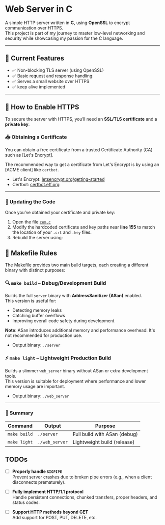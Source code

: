 # Web Server in C

A simple HTTP server written in **C**, using **OpenSSL** to encrypt communication over HTTPS.  
This project is part of my journey to master low-level networking and security while showcasing my passion for the C language.

---

## 🚀 Current Features

- ✅ Non-blocking TLS server (using OpenSSL)
- ✅ Basic request and response handling
- ✅ Serves a small website over HTTPS
- ✅ keep alive implemented

---

## 🔐 How to Enable HTTPS

To secure the server with HTTPS, you’ll need an **SSL/TLS certificate** and a **private key**.

### 📥 Obtaining a Certificate

You can obtain a free certificate from a trusted Certificate Authority (CA) such as [Let's Encrypt].

The recommended way to get a certificate from Let's Encrypt is by using an [ACME client] like `certbot`.

- Let's Encrypt: [letsencrypt.org/getting-started](https://letsencrypt.org/getting-started)
- Certbot: [certbot.eff.org](https://certbot.eff.org)

---

### 🔧 Updating the Code

Once you’ve obtained your certificate and private key:

1. Open the file [`com.c`](src/com.c)  
2. Modify the hardcoded certificate and key paths near **line 155** to match the location of your `.crt` and `.key` files.
3. Rebuild the server using:


## 🧾 Makefile Rules

The Makefile provides two main build targets, each creating a different binary with distinct purposes:

### 🔍 `make build` – Debug/Development Build

Builds the full `server` binary with **AddressSanitizer (ASan)** enabled.  
This version is useful for:

- Detecting memory leaks
- Catching buffer overflows
- Improving overall code safety during development

**Note**: ASan introduces additional memory and performance overhead. It's not recommended for production use.

- Output binary: `./server`

### ⚡ `make light` – Lightweight Production Build

Builds a slimmer `web_server` binary without ASan or extra development tools.  
This version is suitable for deployment where performance and lower memory usage are important.

- Output binary: `./web_server`

---

### 📌 Summary

| Command       | Output        | Purpose                     |
|---------------|---------------|-----------------------------|
| `make build`  | `./server`    | Full build with ASan (debug) |
| `make light`  | `./web_server`| Lightweight build (release)  |



##  TODOs

- [ ] **Properly handle `SIGPIPE`**  
  Prevent server crashes due to broken pipe errors (e.g., when a client disconnects prematurely).

- [ ] **Fully implement HTTP/1.1 protocol**  
  Handle persistent connections, chunked transfers, proper headers, and status codes.

- [ ] **Support HTTP methods beyond GET**  
  Add support for POST, PUT, DELETE, etc.
